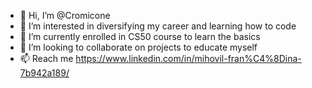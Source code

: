 - 👋 Hi, I’m @Cromicone
- 👀 I’m interested in diversifying my career and learning how to code
- 🌱 I’m currently enrolled in CS50 course to learn the basics
- 💞️ I’m looking to collaborate on projects to educate myself
- 📫 Reach me https://www.linkedin.com/in/mihovil-fran%C4%8Dina-7b942a189/

<!---
Cromicone/Cromicone is a ✨ special ✨ repository because its `README.md` (this file) appears on your GitHub profile.
You can click the Preview link to take a look at your changes.
--->
